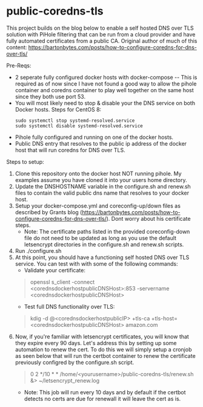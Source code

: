 # public-coredns-tls

This project builds on the blog below to enable a self hosted DNS over TLS solution with PiHole filtering that can be run from a cloud provider and have fully automated certificates from a public CA.
Original author of much of this content:
https://bartonbytes.com/posts/how-to-configure-coredns-for-dns-over-tls/

Pre-Reqs:
- 2 seperate fully configured docker hosts with docker-compose -- This is required as of now since I have not found a good way to allow the pihole container and coredns container to play well together on the same host since they both use port 53.
- You will most likely need to stop & disable your the DNS service on both Docker hosts. Steps for CentOS 8:
   ```
   sudo systemctl stop systemd-resolved.service
   sudo systemctl disable systemd-resolved.service
   ```
- Pihole fully configured and running on one of the docker hosts.
- Public DNS entry that resolves to the public ip address of the docker host that will run coredns for DNS over TLS.

Steps to setup:
1. Clone this repository onto the docker host NOT running pihole. My examples assume you have cloned it into your users home directory.
2. Update the DNSHOSTNAME variable in the configure.sh and renew.sh files to contain the valid public dns name that resolves to your docker host.
3. Setup your docker-compose.yml and coreconfig-up/down files as described by Grants blog (https://bartonbytes.com/posts/how-to-configure-coredns-for-dns-over-tls/). Dont worry about his certificate steps.
   - Note: The certificate paths listed in the provided coreconfig-down file do not need to be updated as long as you use the default letsencrypt directories in the configure.sh and renew.sh scripts.
4. Run ./configure.sh
5. At this point, you should have a functioning self hosted DNS over TLS service. You can test with with some of the following commands:
   - Validate your certificate:
   > openssl s_client -connect \<corednsdockerhostpublicDNSHost\>:853 -servername \<corednsdockerhostpublicDNSHost\>
   - Test full DNS functionality over TLS:
   > kdig -d @\<corednsdockerhostpublicIP\> +tls-ca +tls-host=\<corednsdockerhostpublicDNSHost\> amazon.com
5. Now, if you're familiar with letsencrypt certificates, you will know that they expire every 90 days. Let's address this by setting up some automation to renew the cert. To do this we will simply setup a cronjob as seen below that will run the certbot container to renew the certificate previously configred by the configure.sh script.
   > 0 2 */10 * * /home/\<yourusername\>/public-coredns-tls/renew.sh &> ~/letsencrypt_renew.log
   - Note: This job will run every 10 days and by default if the certbot detects no certs are due for renewall it will leave the cert as is.
